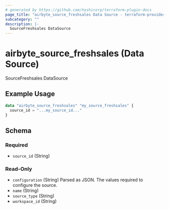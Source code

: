 ```yaml
---
# generated by https://github.com/hashicorp/terraform-plugin-docs
page_title: "airbyte_source_freshsales Data Source - terraform-provider-airbyte"
subcategory: ""
description: |-
  SourceFreshsales DataSource
---
```


# airbyte_source_freshsales (Data Source)

SourceFreshsales DataSource

## Example Usage

```terraform
data "airbyte_source_freshsales" "my_source_freshsales" {
  source_id = "...my_source_id..."
}
```

<!-- schema generated by tfplugindocs -->
## Schema

### Required

- `source_id` (String)

### Read-Only

- `configuration` (String) Parsed as JSON.
The values required to configure the source.
- `name` (String)
- `source_type` (String)
- `workspace_id` (String)


